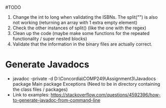 #TODO
1. Change the int to long when validating the ISBNs. The split("") is also not working (returning an array with 1 extra empty element)
2. Check the other instances of split() (like the one with the regex)
3. Clean up the code (maybe make some functions for the repeated functionality / super nested blocks) 
4. Validate that the information in the binary files are actually correct.

# Generate Javadocs
- javadoc -private -d D:\Concordia\COMP249\Assignment3\Javadocs package Main package Exceptions     (Need to be in directory containing the class files / packages)
- Link to examples: https://stackoverflow.com/questions/4592396/how-to-generate-javadoc-from-command-line 